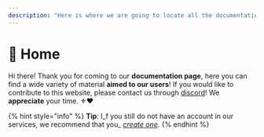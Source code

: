 ```yaml
---
description: "Here is where we are going to locate all the documentation, tutorials, interesting facts, and more about SpiralNodes! \U0001F30C"
---
```


# 🏡 Home

Hi there! Thank you for coming to our **documentation page**, here you can find a wide variety of material **aimed to our users**! If you would like to contribute to this website, please contact us through [discord](https://discord.spiralnodes.xyz/)! We **appreciate** your time. ⚜♥



{% hint style="info" %}
**Tip**_:_ I_f you still do not have an account in our services, we recommend that you_ [_create one_](https://client.spiralnodes.xyz)_._
{% endhint %}

